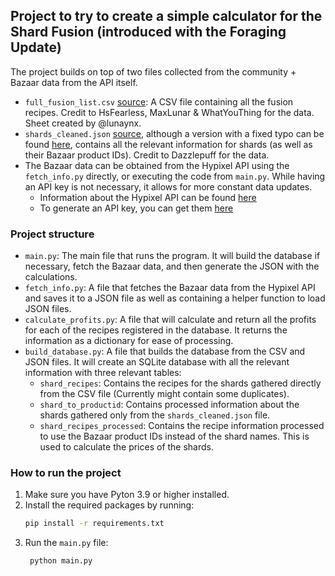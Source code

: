 ## Project to try to create a simple calculator for the Shard Fusion (introduced with the Foraging Update)

The project builds on top of two files collected from the community + Bazaar data from the API itself.
- `full_fusion_list.csv` [source](https://docs.google.com/spreadsheets/d/1yI5CLNYY2h_yzKaB0cFDUZQ_BdKQg8UUsjEDYCqV7Po/edit?usp=sharing): A CSV file containing all the fusion recipes. Credit to HsFearless, MaxLunar & WhatYouThing for the data. Sheet created by @lunaynx.
- `shards_cleaned.json` [source](https://github.com/Dazzlepuff/HypixelShardOptimizer/blob/main/shards_cleaned.json), although a version with a fixed typo can be found [here](https://github.com/Lukasaurus11/HypixelShardOptimizer/blob/main/shards_cleaned.json), contains all the relevant information for shards (as well as their Bazaar product IDs). Credit to Dazzlepuff for the data.
- The Bazaar data can be obtained from the Hypixel API using the `fetch_info.py` directly, or executing the code from `main.py`. While having an API key is not necessary, it allows for more constant data updates.
  - Information about the Hypixel API can be found [here](https://api.hypixel.net/#tag/SkyBlock/paths/~1v2~1skyblock~1auctions_ended/get)
  - To generate an API key, you can get them [here](https://developer.hypixel.net/)

### Project structure
- `main.py`: The main file that runs the program. It will build the database if necessary, fetch the Bazaar data, and then generate the JSON with the calculations.
- `fetch_info.py`: A file that fetches the Bazaar data from the Hypixel API and saves it to a JSON file as well as containing a helper function to load JSON files.
- `calculate_profits.py`: A file that will calculate and return all the profits for each of the recipes registered in the database. It returns the information as a dictionary for ease of processing.
- `build_database.py`: A file that builds the database from the CSV and JSON files. It will create an SQLite database with all the relevant information with three relevant tables:
  - `shard_recipes`: Contains the recipes for the shards gathered directly from the CSV file (Currently might contain some duplicates).
  - `shard_to_productid`: Contains processed information about the shards gathered only from the `shards_cleaned.json` file.
  - `shard_recipes_processed`: Contains the recipe information processed to use the Bazaar product IDs instead of the shard names. This is used to calculate the prices of the shards.

### How to run the project
1. Make sure you have Pyton 3.9 or higher installed.
2. Install the required packages by running:
   ```bash
   pip install -r requirements.txt
   ```
3. Run the `main.py` file:
   ```bash
    python main.py
    ```
